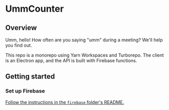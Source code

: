 # UmmCounter

## Overview

Umm, hello! How often are you saying "umm" during a meeting? We'll help you find out.

This repo is a monorepo using Yarn Workspaces and Turborepo. The client is an Electron app, and the API is built with Firebase functions.

## Getting started

### Set up Firebase

[Follow the instructions in the `firebase` folder's README.](apps/firebase/README.md)
